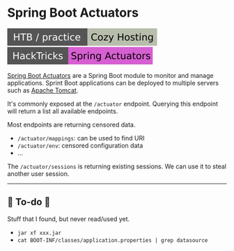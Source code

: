 # Spring Boot Actuators

[![cozyhosting](../../../../../../cybersecurity/_badges/htb-p/cozyhosting.svg)](https://app.hackthebox.com/machines/CozyHosting)
[![spring-actuators](../../../../../../cybersecurity/_badges/hacktricks/spring-actuators.svg)](https://book.hacktricks.xyz/network-services-pentesting/pentesting-web/spring-actuators)

<div class="row row-cols-lg-2"><div>

[Spring Boot Actuators](https://docs.spring.io/spring-boot/docs/current/reference/html/actuator.html) are a Spring Boot module to monitor and manage applications. Sprint Boot applications can be deployed to multiple servers such as [Apache Tomcat](/operating-systems/cloud/webservers/others/tomcat/index.md).

It's commonly exposed at the `/actuator` endpoint. Querying this endpoint will return a list all available endpoints.

Most endpoints are returning censored data.

* `/actuator/mappings`: can be used to find URI
* `/actuator/env`: censored configuration data
* ...
</div><div>

The `/actuator/sessions` is returning existing sessions. We can use it to steal another user session.
</div></div>

<hr class="sep-both">

## 👻 To-do 👻

Stuff that I found, but never read/used yet.

<div class="row row-cols-lg-2"><div>

* `jar xf xxx.jar`
* `cat BOOT-INF/classes/application.properties | grep datasource`
</div><div>
</div></div>
